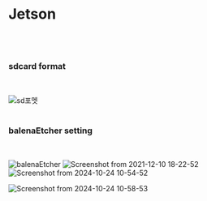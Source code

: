 # Jetson
<br>
<br>

<h3> sdcard format </h3>
<br>

![sd포멧](https://github.com/user-attachments/assets/83a00e63-cffd-4723-a1a1-dc0d400f7545)
<br>
<br>
<h3> balenaEtcher setting </h3>
<br>

![balenaEtcher](https://github.com/user-attachments/assets/d533da02-f024-403f-b018-fc0efa5053e7)
![Screenshot from 2021-12-10 18-22-52](https://github.com/user-attachments/assets/77b5cb6c-fea4-437d-b2d4-54908d35bf98)
![Screenshot from 2024-10-24 10-54-52](https://github.com/user-attachments/assets/484e205b-8130-4be3-9274-254dd03025eb)

![Screenshot from 2024-10-24 10-58-53](https://github.com/user-attachments/assets/cffe9f62-f670-46f9-9cca-3d0d55fa24ea)

